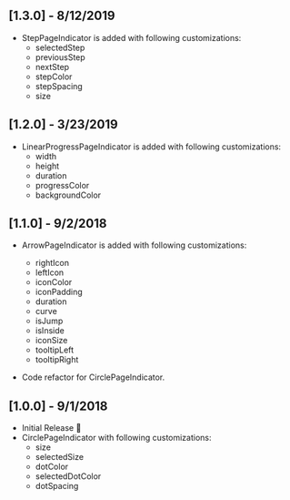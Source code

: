 ## [1.3.0] - 8/12/2019

* StepPageIndicator is added with following customizations:
    - selectedStep
    - previousStep
    - nextStep
    - stepColor
    - stepSpacing
    - size
    
## [1.2.0] - 3/23/2019

* LinearProgressPageIndicator is added with following customizations:
    - width
    - height
    - duration
    - progressColor
    - backgroundColor
   
## [1.1.0] - 9/2/2018

* ArrowPageIndicator is added with following customizations:
    - rightIcon
    - leftIcon
    - iconColor
    - iconPadding
    - duration
    - curve
    - isJump
    - isInside
    - iconSize
    - tooltipLeft
    - tooltipRight

* Code refactor for CirclePageIndicator.

## [1.0.0] - 9/1/2018

* Initial Release :tada:
* CirclePageIndicator with following customizations:
    - size
    - selectedSize
    - dotColor
    - selectedDotColor
    - dotSpacing

